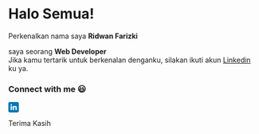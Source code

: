 # Halo Semua!
Perkenalkan nama saya **Ridwan Farizki**  

saya seorang **Web Developer**  
Jika kamu tertarik untuk berkenalan denganku, silakan ikuti akun [Linkedin](https://www.linkedin.com/in/ridwan-farizki-b25193158/) ku ya. 
### Connect with me :smiley:
<a href="(https://www.linkedin.com/in/ridwan-farizki-b25193158//">
  <img align="left" alt="Ridwan farizki Linkedin" width="21px" src="https://raw.githubusercontent.com/edent/SuperTinyIcons/099dc12b59179d07d534069bc8551718f786d91a/images/svg/linkedin.svg" />
</a>
<br><br>Terima Kasih
